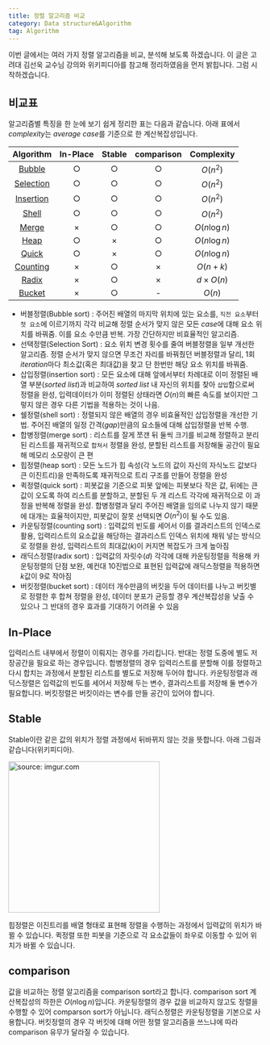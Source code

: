 ```yaml
---
title: 정렬 알고리즘 비교
category: Data structure&Algorithm
tag: Algorithm
---
```


이번 글에서는 여러 가지 정렬 알고리즘을 비교, 분석해 보도록 하겠습니다. 이 글은 고려대 김선욱 교수님 강의와 위키피디아를 참고해 정리하였음을 먼저 밝힙니다. 그럼 시작하겠습니다.





## 비교표

알고리즘별 특징을 한 눈에 보기 쉽게 정리한 표는 다음과 같습니다. 아래 표에서 *complexity*는 *average case*를 기준으로 한 계산복잡성입니다.

|                Algorithm                 | In-Place | Stable | comparison |  Complexity   |
| :--------------------------------------: | :------: | :----: | :--------: | :-----------: |
| [Bubble](https://ratsgo.github.io/data%20structure&algorithm/2017/11/05/bubblesort/) |    ○     |   ○    |     ○      |   $O(n^2)$    |
| [Selection](https://ratsgo.github.io/data%20structure&algorithm/2017/11/06/selectionsort/) |    ○     |   ○    |     ○      |   $O(n^2)$    |
| [Insertion](https://ratsgo.github.io/data%20structure&algorithm/2017/09/06/insmersort/) |    ○     |   ○    |     ○      |   $O(n^2)$    |
| [Shell](https://ratsgo.github.io/data%20structure&algorithm/2017/11/07/shellsort/) |    ○     |   ○    |     ○      |   $O(n^2)$    |
| [Merge](https://ratsgo.github.io/data%20structure&algorithm/2017/10/03/mergesort/) |    ×     |   ○    |     ○      | $O(n\log{n})$ |
| [Heap](https://ratsgo.github.io/data%20structure&algorithm/2017/09/27/heapsort/) |    ○     |   ×    |     ○      | $O(n\log{n})$ |
| [Quick](https://ratsgo.github.io/data%20structure&algorithm/2017/09/28/quicksort/) |    ○     |   ×    |     ○      | $O(n\log{n})$ |
| [Counting](https://ratsgo.github.io/data%20structure&algorithm/2017/10/16/countingsort/) |    ×     |   ○    |     ×      |   $O(n+k)$    |
| [Radix](https://ratsgo.github.io/data%20structure&algorithm/2017/10/16/countingsort/) |    ×     |   ○    |     ×      |   $d×O(n)$    |
| [Bucket](https://ratsgo.github.io/data%20structure&algorithm/2017/10/18/bucketsort/) |    ×     |   ○    |     -      |    $O(n)$     |

- 버블정렬(Bubble sort) : 주어진 배열의 마지막 위치에 있는 요소를, `직전 요소`부터 `첫 요소`에 이르기까지 각각 비교해 정렬 순서가 맞지 않은 모든 *case*에 대해 요소 위치를 바꿔줌. 이를 요소 수만큼 반복. 가장 간단하지만 비효율적인 알고리즘.
- 선택정렬(Selection Sort) : 요소 위치 변경 횟수를 줄여 버블정렬을 일부 개선한 알고리즘. 정렬 순서가 맞지 않으면 무조건 자리를 바꿔줬던 버블정렬과 달리, 1회 *iteration*마다 최소값(혹은 최대값)을 찾고 단 한번만 해당 요소 위치를 바꿔줌.
- 삽입정렬(insertion sort) : 모든 요소에 대해 앞에서부터 차례대로 이미 정렬된 배열 부분(*sorted list*)과 비교하여 *sorted list* 내 자신의 위치를 찾아 `삽입`함으로써 정렬을 완성, 입력데이터가 이미 정렬된 상태라면 $O(n)$의 빠른 속도를 보이지만 그렇지 않은 경우 다른 기법을 적용하는 것이 나음.
- 쉘정렬(shell sort) : 정렬되지 않은 배열의 경우 비효율적인 삽입정렬을 개선한 기법. 주어진 배열의 일정 간격(*gap*)만큼의 요소들에 대해 삽입정렬을 반복 수행. 
- 합병정렬(merge sort) : 리스트를 잘게 쪼갠 뒤 둘씩 크기를 비교해 정렬하고 분리된 리스트를 재귀적으로 `합쳐서` 정렬을 완성, 분할된 리스트를 저장해둘 공간이 필요해 메모리 소모량이 큰 편
- 힙정렬(heap sort) : 모든 노드가 힙 속성(각 노드의 값이 자신의 자식노드 값보다 큰 이진트리)을 만족하도록 재귀적으로 트리 구조를 만들어 정렬을 완성
- 퀵정렬(quick sort) : 피봇값을 기준으로 피봇 앞에는 피봇보다 작은 값, 뒤에는 큰 값이 오도록 하여 리스트를 분할하고, 분할된 두 개 리스트 각각에 재귀적으로 이 과정을 반복해 정렬을 완성. 합병정렬과 달리 주어진 배열을 임의로 나누지 않기 때문에 대개는 효율적이지만, 피봇값이 잘못 선택되면 $O(n^2)$이 될 수도 있음.
- 카운팅정렬(counting sort) : 입력값의 빈도를 세어서 이를 결과리스트의 인덱스로 활용, 입력리스트의 요소값을 해당하는 결과리스트 인덱스 위치에 채워 넣는 방식으로 정렬을 완성, 입력리스트의 최대값($k$)이 커지면 복잡도가 크게 높아짐
- 래딕스정렬(radix sort) : 입력값의 자릿수($d$) 각각에 대해 카운팅정렬을 적용해 카운팅정렬의 단점 보완, 예컨대 10진법으로 표현된 입력값에 래딕스정렬을 적용하면 $k$값이 9로 작아짐
- 버킷정렬(bucket sort) : 데이터 개수만큼의 버킷을 두어 데이터를 나누고 버킷별로 정렬한 후 합쳐 정렬을 완성, 데이터 분포가 균등할 경우 계산복잡성을 낮출 수 있으나 그 반대의 경우 효과를 기대하기 어려울 수 있음




## In-Place

입력리스트 내부에서 정렬이 이뤄지는 경우를 가리킵니다. 반대는 정렬 도중에 별도 저장공간을 필요로 하는 경우입니다. 합병정렬의 경우 입력리스트를 분할해 이를 정렬하고 다시 합치는 과정에서 분할된 리스트를 별도로 저장해 두어야 합니다. 카운팅정렬과 래딕스정렬은 입력값의 빈도를 세어서 저장해 두는 변수, 결과리스트를 저장해 둘 변수가 필요합니다. 버킷정렬은 버킷이라는 변수를 만들 공간이 있어야 합니다.





## Stable

Stable이란 같은 값의 위치가 정렬 과정에서 뒤바뀌지 않는 것을 뜻합니다. 아래 그림과 같습니다(위키피디아).

<a href="https://imgur.com/LRrSfUT"><img src="https://i.imgur.com/LRrSfUT.png" width="300px" title="source: imgur.com" /></a>

힙정렬은 이진트리를 배열 형태로 표현해 정렬을 수행하는 과정에서 입력값의 위치가 바뀔 수 있습니다. 퀵정렬 또한 피봇을 기준으로 각 요소값들이 좌우로 이동할 수 있어 위치가 바뀔 수 있습니다.





## comparison

값을 비교하는 정렬 알고리즘을 comparison sort라고 합니다. comparison sort 계산복잡성의 하한은 $O(n\log{n})$입니다. 카운팅정렬의 경우 값을 비교하지 않고도 정렬을 수행할 수 있어 comparson sort가 아닙니다. 래딕스정렬은 카운팅정렬을 기본으로 사용합니다. 버킷정렬의 경우 각 버킷에 대해 어떤 정렬 알고리즘을 쓰느냐에 따라 comparison 유무가 달라질 수 있습니다.
